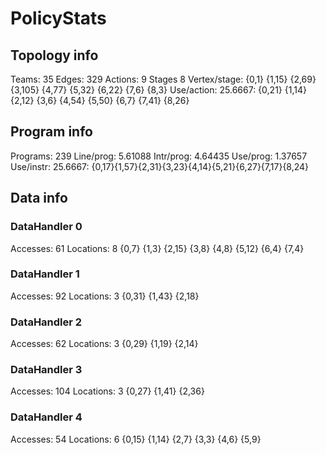 # PolicyStats
## Topology info
Teams:		35
Edges:		329
Actions:	9
Stages		8
Vertex/stage:	{0,1} {1,15} {2,69} {3,105} {4,77} {5,32} {6,22} {7,6} {8,3} 
Use/action:	25.6667: {0,21} {1,14} {2,12} {3,6} {4,54} {5,50} {6,7} {7,41} {8,26} 

## Program info
Programs:	239
Line/prog:	5.61088
Intr/prog:	4.64435
Use/prog:	1.37657
Use/instr:	25.6667: {0,17}{1,57}{2,31}{3,23}{4,14}{5,21}{6,27}{7,17}{8,24}

## Data info

### DataHandler 0
Accesses:	61
Locations:	8
{0,7} {1,3} {2,15} {3,8} {4,8} {5,12} {6,4} {7,4} 

### DataHandler 1
Accesses:	92
Locations:	3
{0,31} {1,43} {2,18} 

### DataHandler 2
Accesses:	62
Locations:	3
{0,29} {1,19} {2,14} 

### DataHandler 3
Accesses:	104
Locations:	3
{0,27} {1,41} {2,36} 

### DataHandler 4
Accesses:	54
Locations:	6
{0,15} {1,14} {2,7} {3,3} {4,6} {5,9} 